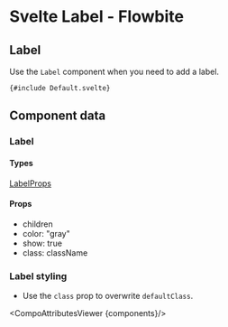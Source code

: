 # Svelte Label - Flowbite


## Label

Use the `Label` component when you need to add a label.

```svelte
{#include Default.svelte}
```

## Component data

### Label

#### Types

[LabelProps](https://github.com/themesberg/flowbite-svelte/blob/main/src/lib/types.ts#L807)

#### Props

- children
- color: "gray"
- show: true
- class: className


### Label styling

- Use the `class` prop to overwrite `defaultClass`.

<CompoAttributesViewer {components}/>
